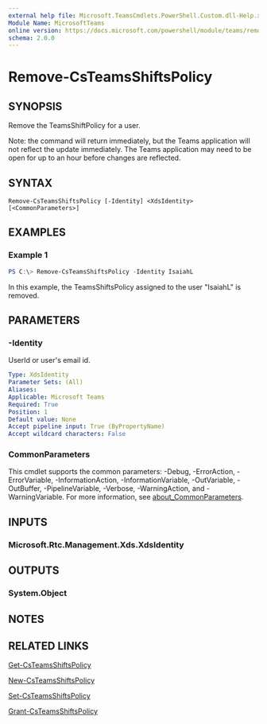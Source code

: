 ```yaml
---
external help file: Microsoft.TeamsCmdlets.PowerShell.Custom.dll-Help.xml
Module Name: MicrosoftTeams
online version: https://docs.microsoft.com/powershell/module/teams/remove-teamsshiftspolicy
schema: 2.0.0
---
```


# Remove-CsTeamsShiftsPolicy

## SYNOPSIS

Remove the TeamsShiftPolicy for a user.

Note: the command will return immediately, but the Teams application will not reflect the update immediately. The Teams application may need to be open for up to an hour before changes are reflected.

## SYNTAX

```
Remove-CsTeamsShiftsPolicy [-Identity] <XdsIdentity> [<CommonParameters>]
```

## EXAMPLES

### Example 1
```powershell
PS C:\> Remove-CsTeamsShiftsPolicy -Identity IsaiahL
```

In this example, the TeamsShiftsPolicy assigned to the user "IsaiahL" is removed.

## PARAMETERS

### -Identity
UserId or user's email id.

```yaml
Type: XdsIdentity
Parameter Sets: (All)
Aliases:
Applicable: Microsoft Teams
Required: True
Position: 1
Default value: None
Accept pipeline input: True (ByPropertyName)
Accept wildcard characters: False
```

### CommonParameters
This cmdlet supports the common parameters: -Debug, -ErrorAction, -ErrorVariable, -InformationAction, -InformationVariable, -OutVariable, -OutBuffer, -PipelineVariable, -Verbose, -WarningAction, and -WarningVariable. For more information, see [about_CommonParameters](https://go.microsoft.com/fwlink/?LinkID=113216).


## INPUTS

### Microsoft.Rtc.Management.Xds.XdsIdentity

## OUTPUTS

### System.Object
## NOTES

## RELATED LINKS

[Get-CsTeamsShiftsPolicy](Get-CsTeamsShiftsPolicy.md)

[New-CsTeamsShiftsPolicy](New-CsTeamsShiftsPolicy.md)

[Set-CsTeamsShiftsPolicy](Set-CsTeamsShiftsPolicy.md)

[Grant-CsTeamsShiftsPolicy](Grant-CsTeamsShiftsPolicy.md)
